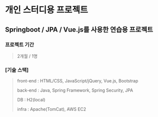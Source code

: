 # 개인 스터디용 프로젝트



## Springboot / JPA / Vue.js를 사용한 연습용 프로젝트



### 프로젝트 기간

> 2개월 / 1명

### [기술 스택]

> front-end : HTML/CSS, JavaScript/jQuery, Vue.js, Bootstrap
>
> back-end : Java, Spring Framework, Spring Security, JPA
>
> DB : H2(local)
>
> infra : Apache(TomCat), AWS EC2
